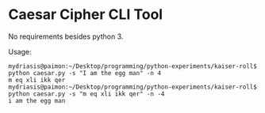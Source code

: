 # Caesar Cipher CLI Tool

No requirements besides python 3.

Usage:

```
mydriasis@paimon:~/Desktop/programming/python-experiments/kaiser-roll$ python caesar.py -s "I am the egg man" -n 4
m eq xli ikk qer
mydriasis@paimon:~/Desktop/programming/python-experiments/kaiser-roll$ python caesar.py -s "m eq xli ikk qer" -n -4
i am the egg man
```
